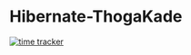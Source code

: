 # Hibernate-ThogaKade

[![time tracker](https://wakatime.com/badge/github/MasterBrian99/Hibernate-ThogaKade.svg)](https://wakatime.com/badge/github/MasterBrian99/Hibernate-ThogaKade)


